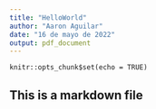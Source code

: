 ```yaml
---
title: "HelloWorld"
author: "Aaron Aguilar"
date: "16 de mayo de 2022"
output: pdf_document
---
```


```{r setup, include=FALSE}
knitr::opts_chunk$set(echo = TRUE)
```

## This is a markdown file